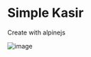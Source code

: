 # Simple Kasir

Create with alpinejs

![image](https://user-images.githubusercontent.com/39044004/159951924-e9923a43-7d1b-491b-bb26-6e57677c648a.png)
